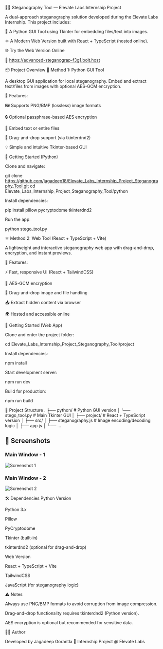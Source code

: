 🕵️‍♂️ Steganography Tool — Elevate Labs Internship Project

A dual-approach steganography solution developed during the Elevate Labs Internship. This project includes:

🐍 A Python GUI Tool using Tkinter for embedding files/text into images.

⚛️ A Modern Web Version built with React + TypeScript (hosted online).

🌐 Try the Web Version Online

🔗 https://advanced-steganograp-f3g1.bolt.host

📦 Project Overview
🧩 Method 1: Python GUI Tool

A desktop GUI application for local steganography. Embed and extract text/files from images with optional AES-GCM encryption.

🔧 Features:

🖼️ Supports PNG/BMP (lossless) image formats

🔒 Optional passphrase-based AES encryption

📄 Embed text or entire files

💬 Drag-and-drop support (via tkinterdnd2)

💡 Simple and intuitive Tkinter-based GUI

🚀 Getting Started (Python)

Clone and navigate:

git clone https://github.com/jagadeep18/Elevate_Labs_Internship_Project_Steganography_Tool.git
cd Elevate_Labs_Internship_Project_Steganography_Tool/python


Install dependencies:

pip install pillow pycryptodome tkinterdnd2


Run the app:

python stego_tool.py

⚛️ Method 2: Web Tool (React + TypeScript + Vite)

A lightweight and interactive steganography web app with drag-and-drop, encryption, and instant previews.

🔧 Features:

⚡ Fast, responsive UI (React + TailwindCSS)

🔐 AES-GCM encryption

📂 Drag-and-drop image and file handling

📤 Extract hidden content via browser

🌍 Hosted and accessible online

🚀 Getting Started (Web App)

Clone and enter the project folder:

cd Elevate_Labs_Internship_Project_Steganography_Tool/project


Install dependencies:

npm install


Start development server:

npm run dev


Build for production:

npm run build

📁 Project Structure
.
├── python/               # Python GUI version
│   └── stego_tool.py     # Main Tkinter GUI
│
├── project/              # React + TypeScript version
│   ├── src/
│   ├── steganography.js  # Image encoding/decoding logic
│   ├── app.js
│   └── ...

## 📸 Screenshots

### Main Window - 1
![Screenshot 1](https://github.com/jagadeep18/Elevate_Labs_Internship_Project_Steganography_Tool/blob/main/Screenshot_1.png?raw=true)

### Main Window - 2
![Screenshot 2](https://github.com/jagadeep18/Elevate_Labs_Internship_Project_Steganography_Tool/blob/main/Screenshot_2.png?raw=true)

🛠 Dependencies
Python Version

Python 3.x

Pillow

PyCryptodome

Tkinter (built-in)

tkinterdnd2 (optional for drag-and-drop)

Web Version

React + TypeScript + Vite

TailwindCSS

JavaScript (for steganography logic)

⚠️ Notes

Always use PNG/BMP formats to avoid corruption from image compression.

Drag-and-drop functionality requires tkinterdnd2 (Python version).

AES encryption is optional but recommended for sensitive data.

👨‍💻 Author

Developed by Jagadeep Gorantla
💼 Internship Project @ Elevate Labs
